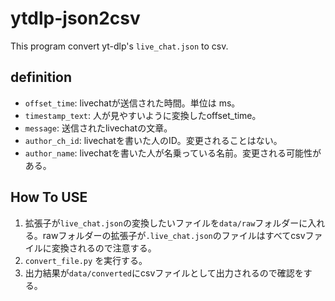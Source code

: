 # ytdlp-json2csv

This program convert yt-dlp's `live_chat.json` to csv.


## definition

- `offset_time`: livechatが送信された時間。単位は ms。
- `timestamp_text`: 人が見やすいように変換したoffset_time。
- `message`: 送信されたlivechatの文章。
- `author_ch_id`: livechatを書いた人のID。変更されることはない。
- `author_name`: livechatを書いた人が名乗っている名前。変更される可能性がある。
  
## How To USE

1. 拡張子が`live_chat.json`の変換したいファイルを`data/raw`フォルダーに入れる。rawフォルダーの拡張子が`.live_chat.json`のファイルはすべてcsvファイルに変換されるので注意する。
2. `convert_file.py` を実行する。
3. 出力結果が`data/converted`にcsvファイルとして出力されるので確認をする。
